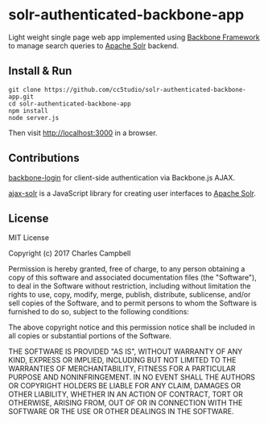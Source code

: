 solr-authenticated-backbone-app
==============

Light weight single page web app implemented using [Backbone Framework](http://backbonejs.org/) to manage search queries to [Apache Solr](http://lucene.apache.org/solr/) backend.

Install & Run
--------------
	git clone https://github.com/cc5tudio/solr-authenticated-backbone-app.git
	cd solr-authenticated-backbone-app
	npm install
	node server.js
	
Then visit [http://localhost:3000](http://localhost:3000) in a browser.


Contributions
------------


[backbone-login](http://backbone-login.crunchdevelopment.com) for client-side authentication via Backbone.js AJAX.

[ajax-solr](https://github.com/evolvingweb/ajax-solr) is a JavaScript library for creating user interfaces to [Apache Solr](http://lucene.apache.org/solr/).


License
------------
MIT License

Copyright (c) 2017 Charles Campbell

Permission is hereby granted, free of charge, to any person obtaining a copy
of this software and associated documentation files (the "Software"), to deal
in the Software without restriction, including without limitation the rights
to use, copy, modify, merge, publish, distribute, sublicense, and/or sell
copies of the Software, and to permit persons to whom the Software is
furnished to do so, subject to the following conditions:

The above copyright notice and this permission notice shall be included in all
copies or substantial portions of the Software.

THE SOFTWARE IS PROVIDED "AS IS", WITHOUT WARRANTY OF ANY KIND, EXPRESS OR
IMPLIED, INCLUDING BUT NOT LIMITED TO THE WARRANTIES OF MERCHANTABILITY, FITNESS
FOR A PARTICULAR PURPOSE AND NONINFRINGEMENT. IN NO EVENT SHALL THE AUTHORS OR
COPYRIGHT HOLDERS BE LIABLE FOR ANY CLAIM, DAMAGES OR OTHER LIABILITY, WHETHER
IN AN ACTION OF CONTRACT, TORT OR OTHERWISE, ARISING FROM, OUT OF OR IN
CONNECTION WITH THE SOFTWARE OR THE USE OR OTHER DEALINGS IN THE SOFTWARE.